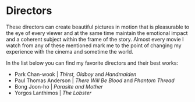 # Directors

These directors can create beautiful pictures in motion that is pleasurable to the eye of every viewer and at the same time maintain the emotional impact and a coherent subject within the frame of the story. Almost every movie I watch from any of these mentioned mark me to the point of changing my experience with the cinema and sometime the world.

In the list below you can find my favorite directors and their best works:

* Park Chan-wook \| _Thirst, Oldboy_ and _Handmaiden_
* Paul Thomas Anderson \| _There Will Be Blood_ and _Phantom Thread_
* Bong Joon-ho \| _Parasite and Mother_
* Yorgos Lanthimos \| _The Lobster_



